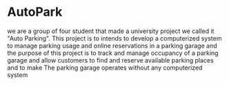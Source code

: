 # AutoPark
we are a group of four student that made a university project we called it "Auto Parking". This project is to intends to develop a computerized system to manage parking usage and online reservations in a parking garage and the purpose of this project is to track and manage occupancy of a parking garage and allow customers to find and reserve available parking places and to make The parking garage operates without any computerized system  
